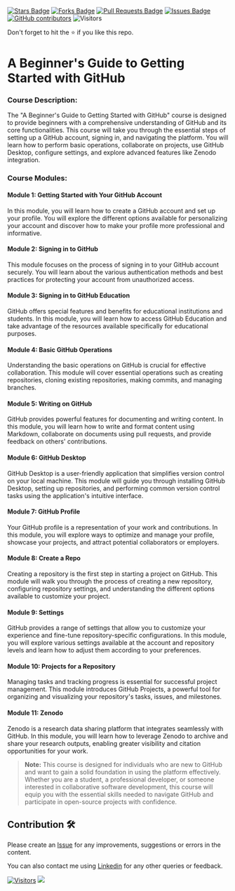 <a href="https://github.com/drshahizan/courses/stargazers"><img src="https://img.shields.io/github/stars/drshahizan/courses" alt="Stars Badge"/></a>
<a href="https://github.com/drshahizan/courses/network/members"><img src="https://img.shields.io/github/forks/drshahizan/courses" alt="Forks Badge"/></a>
<a href="https://github.com/drshahizan/courses/pulls"><img src="https://img.shields.io/github/issues-pr/drshahizan/courses" alt="Pull Requests Badge"/></a>
<a href="https://github.com/drshahizan/courses/issues"><img src="https://img.shields.io/github/issues/drshahizan/courses" alt="Issues Badge"/></a>
<a href="https://github.com/drshahizan/courses/graphs/contributors"><img alt="GitHub contributors" src="https://img.shields.io/github/contributors/drshahizan/courses?color=2b9348"></a>
![Visitors](https://api.visitorbadge.io/api/visitors?path=https%3A%2F%2Fgithub.com%2Fdrshahizan%2Fcourses&labelColor=%23d9e3f0&countColor=%23697689&style=flat)

Don't forget to hit the :star: if you like this repo.

# A Beginner's Guide to Getting Started with GitHub

### Course Description:
The "A Beginner's Guide to Getting Started with GitHub" course is designed to provide beginners with a comprehensive understanding of GitHub and its core functionalities. This course will take you through the essential steps of setting up a GitHub account, signing in, and navigating the platform. You will learn how to perform basic operations, collaborate on projects, use GitHub Desktop, configure settings, and explore advanced features like Zenodo integration.

### Course Modules:

#### Module 1: Getting Started with Your GitHub Account
In this module, you will learn how to create a GitHub account and set up your profile. You will explore the different options available for personalizing your account and discover how to make your profile more professional and informative.

#### Module 2: Signing in to GitHub
This module focuses on the process of signing in to your GitHub account securely. You will learn about the various authentication methods and best practices for protecting your account from unauthorized access.

#### Module 3: Signing in to GitHub Education
GitHub offers special features and benefits for educational institutions and students. In this module, you will learn how to access GitHub Education and take advantage of the resources available specifically for educational purposes.

#### Module 4: Basic GitHub Operations
Understanding the basic operations on GitHub is crucial for effective collaboration. This module will cover essential operations such as creating repositories, cloning existing repositories, making commits, and managing branches.

#### Module 5: Writing on GitHub
GitHub provides powerful features for documenting and writing content. In this module, you will learn how to write and format content using Markdown, collaborate on documents using pull requests, and provide feedback on others' contributions.

#### Module 6: GitHub Desktop
GitHub Desktop is a user-friendly application that simplifies version control on your local machine. This module will guide you through installing GitHub Desktop, setting up repositories, and performing common version control tasks using the application's intuitive interface.

#### Module 7: GitHub Profile
Your GitHub profile is a representation of your work and contributions. In this module, you will explore ways to optimize and manage your profile, showcase your projects, and attract potential collaborators or employers.

#### Module 8: Create a Repo
Creating a repository is the first step in starting a project on GitHub. This module will walk you through the process of creating a new repository, configuring repository settings, and understanding the different options available to customize your project.

#### Module 9: Settings
GitHub provides a range of settings that allow you to customize your experience and fine-tune repository-specific configurations. In this module, you will explore various settings available at the account and repository levels and learn how to adjust them according to your preferences.

#### Module 10: Projects for a Repository
Managing tasks and tracking progress is essential for successful project management. This module introduces GitHub Projects, a powerful tool for organizing and visualizing your repository's tasks, issues, and milestones.

#### Module 11: Zenodo
Zenodo is a research data sharing platform that integrates seamlessly with GitHub. In this module, you will learn how to leverage Zenodo to archive and share your research outputs, enabling greater visibility and citation opportunities for your work.

> **Note:** This course is designed for individuals who are new to GitHub and want to gain a solid foundation in using the platform effectively. Whether you are a student, a professional developer, or someone interested in collaborative software development, this course will equip you with the essential skills needed to navigate GitHub and participate in open-source projects with confidence.

## Contribution 🛠️
Please create an [Issue](https://github.com/drshahizan/courses/issues) for any improvements, suggestions or errors in the content.

You can also contact me using [Linkedin](https://www.linkedin.com/in/drshahizan/) for any other queries or feedback.

[![Visitors](https://api.visitorbadge.io/api/visitors?path=https%3A%2F%2Fgithub.com%2Fdrshahizan&labelColor=%23697689&countColor=%23555555&style=plastic)](https://visitorbadge.io/status?path=https%3A%2F%2Fgithub.com%2Fdrshahizan)
![](https://hit.yhype.me/github/profile?user_id=81284918)
